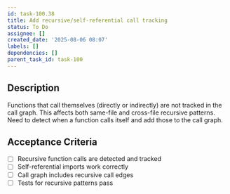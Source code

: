 ```yaml
---
id: task-100.38
title: Add recursive/self-referential call tracking
status: To Do
assignee: []
created_date: '2025-08-06 08:07'
labels: []
dependencies: []
parent_task_id: task-100
---
```


## Description

Functions that call themselves (directly or indirectly) are not tracked in the call graph. This affects both same-file and cross-file recursive patterns. Need to detect when a function calls itself and add those to the call graph.

## Acceptance Criteria

- [ ] Recursive function calls are detected and tracked
- [ ] Self-referential imports work correctly
- [ ] Call graph includes recursive call edges
- [ ] Tests for recursive patterns pass
